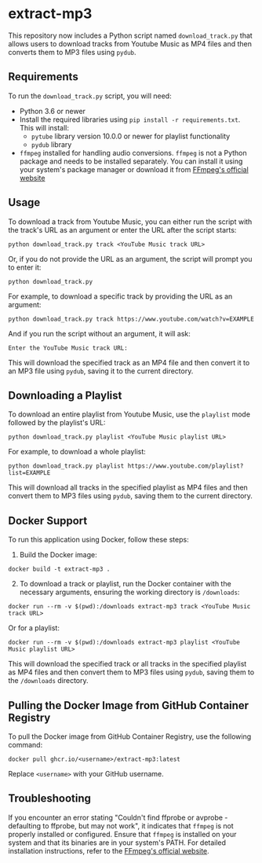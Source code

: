 # extract-mp3

This repository now includes a Python script named `download_track.py` that allows users to download tracks from Youtube Music as MP4 files and then converts them to MP3 files using `pydub`.

## Requirements

To run the `download_track.py` script, you will need:
- Python 3.6 or newer
- Install the required libraries using `pip install -r requirements.txt`. This will install:
  - `pytube` library version 10.0.0 or newer for playlist functionality
  - `pydub` library
- `ffmpeg` installed for handling audio conversions. `ffmpeg` is not a Python package and needs to be installed separately. You can install it using your system's package manager or download it from [FFmpeg's official website](https://ffmpeg.org/download.html)

## Usage

To download a track from Youtube Music, you can either run the script with the track's URL as an argument or enter the URL after the script starts:

```
python download_track.py track <YouTube Music track URL>
```

Or, if you do not provide the URL as an argument, the script will prompt you to enter it:

```
python download_track.py
```

For example, to download a specific track by providing the URL as an argument:

```
python download_track.py track https://www.youtube.com/watch?v=EXAMPLE
```

And if you run the script without an argument, it will ask:

```
Enter the YouTube Music track URL:
```

This will download the specified track as an MP4 file and then convert it to an MP3 file using `pydub`, saving it to the current directory.

## Downloading a Playlist

To download an entire playlist from Youtube Music, use the `playlist` mode followed by the playlist's URL:

```
python download_track.py playlist <YouTube Music playlist URL>
```

For example, to download a whole playlist:

```
python download_track.py playlist https://www.youtube.com/playlist?list=EXAMPLE
```

This will download all tracks in the specified playlist as MP4 files and then convert them to MP3 files using `pydub`, saving them to the current directory.

## Docker Support

To run this application using Docker, follow these steps:

1. Build the Docker image:
```
docker build -t extract-mp3 .
```

2. To download a track or playlist, run the Docker container with the necessary arguments, ensuring the working directory is `/downloads`:
```
docker run --rm -v $(pwd):/downloads extract-mp3 track <YouTube Music track URL>
```
Or for a playlist:
```
docker run --rm -v $(pwd):/downloads extract-mp3 playlist <YouTube Music playlist URL>
```
This will download the specified track or all tracks in the specified playlist as MP4 files and then convert them to MP3 files using `pydub`, saving them to the `/downloads` directory.

## Pulling the Docker Image from GitHub Container Registry

To pull the Docker image from GitHub Container Registry, use the following command:

```
docker pull ghcr.io/<username>/extract-mp3:latest
```

Replace `<username>` with your GitHub username.

## Troubleshooting

If you encounter an error stating "Couldn't find ffprobe or avprobe - defaulting to ffprobe, but may not work", it indicates that `ffmpeg` is not properly installed or configured. Ensure that `ffmpeg` is installed on your system and that its binaries are in your system's PATH. For detailed installation instructions, refer to the [FFmpeg's official website](https://ffmpeg.org/download.html).
